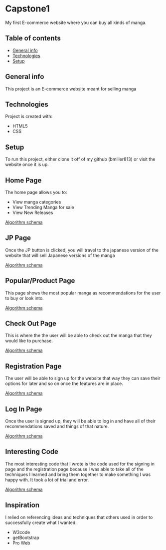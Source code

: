 # Capstone1
My first E-commerce website where you can buy all kinds of manga.

## Table of contents
* [General info](#general-info)
* [Technologies](#technologies)
* [Setup](#setup)

## General info
This project is an E-commerce website meant for selling manga
	
## Technologies
Project is created with:
* HTML5
* CSS
	
## Setup
To run this project, either clone it off of my github (bmiller813) or visit the website once it is up.

## Home Page
The home page allows you to:
* View manga categories
* View Trending Manga for sale
* View New Releases

[Algorithm schema](./images/HomePage.png)

## JP Page
Once the JP button is clicked, you will travel to the japanese version of the website that will sell Japanese versions of the manga

[Algorithm schema](./images/JPHome.png)

## Popular/Product Page
This page shows the most popular manga as recommendations for the user to buy or look into.

[Algorithm schema](./images/ProductPage.png)

## Check Out Page
This is where the the user will be able to check out the manga that they would like to purchase.

[Algorithm schema](./images/Checkout.png)

## Registration Page
The user will be able to sign up for the website that way they can save their options for later and so on once the features are in place.

[Algorithm schema](./images/SignUp.png)

## Log In Page
Once the user is signed up, they will be able to log in and have all of their recommendations saved and things of that nature.

[Algorithm schema](./images/LogIn.png)

## Interesting Code
The most interesting code that I wrote is the code used for the signing in page and the registration page because I was able to take all of the techniques I learned and bring them together to make something I was happy with. It took a lot of trial and error.

[Algorithm schema](./images/CoolCode.png)

## Inspiration
I relied on referencing ideas and techniques that others used in order to successfully create what I wanted.
* W3code
* getBootstrap
* Pro Web

